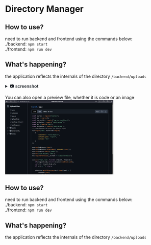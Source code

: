 # Directory Manager

## How to use?
need to run backend and frontend using the commands below:
<br/>
./backend: ```npm start```
<br/>
./frontend: ```npm run dev```

## What's happening?
the application reflects the internals of the directory ```/backend/uploads```
<details>
<summary style="color: #24292e; font-weight: 600;">📷 screenshot</summary>

<img src="https://github.com/aleksey-iwanow/DirectoryManager/blob/main/screenshots_/image1.png" width="70%"/>

</details>

You can also open a preview file, whether it is code or an image
<img src="https://github.com/aleksey-iwanow/DirectoryManager/blob/main/screenshots_/image2.png" width="70%"/>

## How to use?
need to run backend and frontend using the commands below:
<br/>
./backend: ```npm start```
<br/>
./frontend: ```npm run dev```

## What's happening?
the application reflects the internals of the directory ```/backend/uploads```
